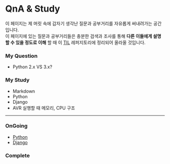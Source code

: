 # QnA & Study
이 페이지는 제 머릿 속에 갑자기 생각난 질문과 공부거리를 자유롭게 써내려가는 공간입니다.  
이 페이지에 있는 질문과 공부거리들은 충분한 검색과 조사를 통해 __다른 이들에게 설명할 수 있을 정도로 이해__ 할 때 이 [TIL](https://github.com/ayunran4/TIL) 레퍼지토리에 정리되어 올라올 것입니다.  

### My Question
* Python 2.x VS 3.x?

### My Study
* Markdown
* Python
* Django
* AVR 실행할 때 메모리, CPU 구조
___

### OnGoing
* [Python](./python.md)
* [Django](./django.md)

### Complete
